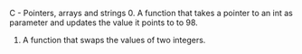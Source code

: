 C - Pointers, arrays and strings
0. A function that takes a pointer to an int as parameter and updates the value it points to to 98.
1. A function that swaps the values of two integers.
